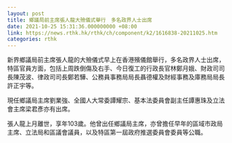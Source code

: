 ```yaml
---
layout: post
title: 鄉議局前主席張人龍大殮儀式舉行　多名政界人士出席
date: 2021-10-25 15:31:36.000000000 +08:00
link: https://news.rthk.hk/rthk/ch/component/k2/1616838-20211025.htm
categories: rthk
---
```


新界鄉議局前主席張人龍的大殮儀式早上在香港殯儀館舉行，多名政界人士出席，特區官員方面，包括上周跌倒傷及右手、今日復工的行政長官林鄭月娥、財政司司長陳茂波、律政司司長鄭若驊、公務員事務局局長聶德權及財經事務及庫務局局長許正宇等。

現任鄉議局主席劉業強、全國人大常委譚耀宗、基本法委員會副主任譚惠珠及立法會主席梁君彥亦有出席。

張人龍上月離世，享年103歲。他曾出任鄉議局主席，亦曾擔任早年的區域市政局主席、立法局和區議會議員，以及特區第一屆政府推選委員會委員等公職。
